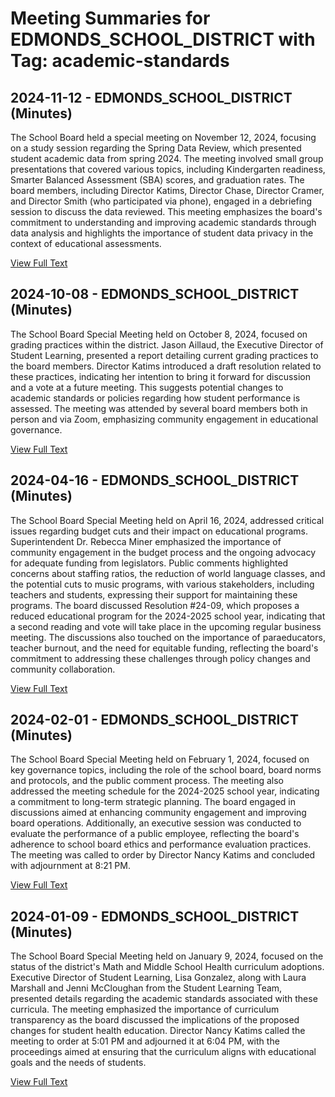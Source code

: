 # Meeting Summaries for EDMONDS_SCHOOL_DISTRICT with Tag: academic-standards

## 2024-11-12 - EDMONDS_SCHOOL_DISTRICT (Minutes)

The School Board held a special meeting on November 12, 2024, focusing on a study session regarding the Spring Data Review, which presented student academic data from spring 2024. The meeting involved small group presentations that covered various topics, including Kindergarten readiness, Smarter Balanced Assessment (SBA) scores, and graduation rates. The board members, including Director Katims, Director Chase, Director Cramer, and Director Smith (who participated via phone), engaged in a debriefing session to discuss the data reviewed. This meeting emphasizes the board's commitment to understanding and improving academic standards through data analysis and highlights the importance of student data privacy in the context of educational assessments.

[View Full Text](https://raw.githubusercontent.com/VoronoiPerspectives/WashingtonStateSchoolBoardExplorer/refs/heads/main/data/countries/usa/states/wa/counties/snohomish/school_boards/edmonds_school_district/2024/2024-11-12-minutes.txt)

## 2024-10-08 - EDMONDS_SCHOOL_DISTRICT (Minutes)

The School Board Special Meeting held on October 8, 2024, focused on grading practices within the district. Jason Aillaud, the Executive Director of Student Learning, presented a report detailing current grading practices to the board members. Director Katims introduced a draft resolution related to these practices, indicating her intention to bring it forward for discussion and a vote at a future meeting. This suggests potential changes to academic standards or policies regarding how student performance is assessed. The meeting was attended by several board members both in person and via Zoom, emphasizing community engagement in educational governance.

[View Full Text](https://raw.githubusercontent.com/VoronoiPerspectives/WashingtonStateSchoolBoardExplorer/refs/heads/main/data/countries/usa/states/wa/counties/snohomish/school_boards/edmonds_school_district/2024/2024-10-08-minutes.txt)

## 2024-04-16 - EDMONDS_SCHOOL_DISTRICT (Minutes)

The School Board Special Meeting held on April 16, 2024, addressed critical issues regarding budget cuts and their impact on educational programs. Superintendent Dr. Rebecca Miner emphasized the importance of community engagement in the budget process and the ongoing advocacy for adequate funding from legislators. Public comments highlighted concerns about staffing ratios, the reduction of world language classes, and the potential cuts to music programs, with various stakeholders, including teachers and students, expressing their support for maintaining these programs. The board discussed Resolution #24-09, which proposes a reduced educational program for the 2024-2025 school year, indicating that a second reading and vote will take place in the upcoming regular business meeting. The discussions also touched on the importance of paraeducators, teacher burnout, and the need for equitable funding, reflecting the board's commitment to addressing these challenges through policy changes and community collaboration.

[View Full Text](https://raw.githubusercontent.com/VoronoiPerspectives/WashingtonStateSchoolBoardExplorer/refs/heads/main/data/countries/usa/states/wa/counties/snohomish/school_boards/edmonds_school_district/2024/2024-04-16-minutes.txt)

## 2024-02-01 - EDMONDS_SCHOOL_DISTRICT (Minutes)

The School Board Special Meeting held on February 1, 2024, focused on key governance topics, including the role of the school board, board norms and protocols, and the public comment process. The meeting also addressed the meeting schedule for the 2024-2025 school year, indicating a commitment to long-term strategic planning. The board engaged in discussions aimed at enhancing community engagement and improving board operations. Additionally, an executive session was conducted to evaluate the performance of a public employee, reflecting the board's adherence to school board ethics and performance evaluation practices. The meeting was called to order by Director Nancy Katims and concluded with adjournment at 8:21 PM.

[View Full Text](https://raw.githubusercontent.com/VoronoiPerspectives/WashingtonStateSchoolBoardExplorer/refs/heads/main/data/countries/usa/states/wa/counties/snohomish/school_boards/edmonds_school_district/2024/2024-02-01-minutes.txt)

## 2024-01-09 - EDMONDS_SCHOOL_DISTRICT (Minutes)

The School Board Special Meeting held on January 9, 2024, focused on the status of the district's Math and Middle School Health curriculum adoptions. Executive Director of Student Learning, Lisa Gonzalez, along with Laura Marshall and Jenni McCloughan from the Student Learning Team, presented details regarding the academic standards associated with these curricula. The meeting emphasized the importance of curriculum transparency as the board discussed the implications of the proposed changes for student health education. Director Nancy Katims called the meeting to order at 5:01 PM and adjourned it at 6:04 PM, with the proceedings aimed at ensuring that the curriculum aligns with educational goals and the needs of students.

[View Full Text](https://raw.githubusercontent.com/VoronoiPerspectives/WashingtonStateSchoolBoardExplorer/refs/heads/main/data/countries/usa/states/wa/counties/snohomish/school_boards/edmonds_school_district/2024/2024-01-09-minutes.txt)

